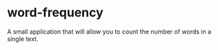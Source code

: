 # word-frequency
 A small application that will allow you to count the number of words in a single text.
